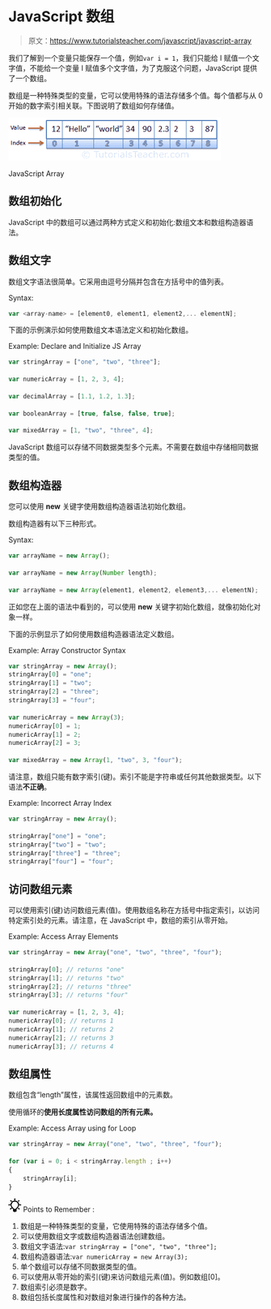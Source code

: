 # JavaScript 数组

> 原文：<https://www.tutorialsteacher.com/javascript/javascript-array>

我们了解到一个变量只能保存一个值，例如`var i = 1`，我们只能给 I 赋值一个文字值，不能给一个变量 I 赋值多个文字值，为了克服这个问题，JavaScript 提供了一个数组。

数组是一种特殊类型的变量，它可以使用特殊的语法存储多个值。每个值都与从 0 开始的数字索引相关联。下图说明了数组如何存储值。

[![](img/c23fca1af01c1d5b8c2607907c7cabd1.png)](../../Content/images/js/js-array.png)

JavaScript Array



## 数组初始化

JavaScript 中的数组可以通过两种方式定义和初始化:数组文本和数组构造器语法。

## 数组文字

数组文字语法很简单。它采用由逗号分隔并包含在方括号中的值列表。

Syntax:

```js
var <array-name> = [element0, element1, element2,... elementN];

```

下面的示例演示如何使用数组文本语法定义和初始化数组。

Example: Declare and Initialize JS Array

```js
var stringArray = ["one", "two", "three"];

var numericArray = [1, 2, 3, 4];

var decimalArray = [1.1, 1.2, 1.3];

var booleanArray = [true, false, false, true];

var mixedArray = [1, "two", "three", 4]; 
```

JavaScript 数组可以存储不同数据类型多个元素。不需要在数组中存储相同数据类型的值。

## 数组构造器

您可以使用 **new** 关键字使用数组构造器语法初始化数组。

数组构造器有以下三种形式。

Syntax:

```js
var arrayName = new Array();

var arrayName = new Array(Number length);

var arrayName = new Array(element1, element2, element3,... elementN);
```

正如您在上面的语法中看到的，可以使用 **new** 关键字初始化数组，就像初始化对象一样。

下面的示例显示了如何使用数组构造器语法定义数组。

Example: Array Constructor Syntax

```js
var stringArray = new Array();
stringArray[0] = "one";
stringArray[1] = "two";
stringArray[2] = "three";
stringArray[3] = "four";

var numericArray = new Array(3);
numericArray[0] = 1;
numericArray[1] = 2;
numericArray[2] = 3;

var mixedArray = new Array(1, "two", 3, "four"); 
```

请注意，数组只能有数字索引(键)。索引不能是字符串或任何其他数据类型。以下语法**不正确**。

Example: Incorrect Array Index

```js
var stringArray = new Array();

stringArray["one"] = "one";
stringArray["two"] = "two";
stringArray["three"] = "three";
stringArray["four"] = "four"; 
```

## 访问数组元素

可以使用索引(键)访问数组元素(值)。使用数组名称在方括号中指定索引，以访问特定索引处的元素。请注意，在 JavaScript 中，数组的索引从零开始。

Example: Access Array Elements

```js
var stringArray = new Array("one", "two", "three", "four");

stringArray[0]; // returns "one"
stringArray[1]; // returns "two"
stringArray[2]; // returns "three"
stringArray[3]; // returns "four"

var numericArray = [1, 2, 3, 4];
numericArray[0]; // returns 1
numericArray[1]; // returns 2
numericArray[2]; // returns 3
numericArray[3]; // returns 4 
```

## 数组属性

数组包含“length”属性，该属性返回数组中的元素数。

使用循环的**使用长度属性访问数组的所有元素。**

Example: Access Array using for Loop

```js
var stringArray = new Array("one", "two", "three", "four");

for (var i = 0; i < stringArray.length ; i++) 
{
    stringArray[i];
} 
```

![](img/85db52f5404f0c468e1b194aa487d6a1.png)  Points to Remember :

1.  数组是一种特殊类型的变量，它使用特殊的语法存储多个值。
2.  可以使用数组文字或数组构造器语法创建数组。
3.  数组文字语法:`var stringArray = ["one", "two", "three"];`
4.  数组构造器语法:`var numericArray = new Array(3);`
5.  单个数组可以存储不同数据类型的值。
6.  可以使用从零开始的索引(键)来访问数组元素(值)。例如数组[0]。
7.  数组索引必须是数字。
8.  数组包括长度属性和对数组对象进行操作的各种方法。
